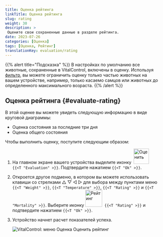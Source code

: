 ```yaml
---
title: Оценка рейтинга
linkTitle: Оценка рейтинга
slug: rating
weight: 30
description: >
 Оцените свои сохраненные данные в разделе рейтинга.
date: 2023-07-26
categories: [Оценка]
tags: [Оценка, Рейтинг]
translationKey: evaluation/rating
---
```

{{% alert title="Подсказка" %}}
В настройках по умолчанию все животные, сохраненные в VitalControl, включены в оценку. Используя [фильтр](../../filter/), вы можете ограничить оценку только частью животных на вашем устройстве, например, только касаемо самцов или животных до определенного максимального возраста.
{{% /alert %}}

## Оценка рейтинга {#evaluate-rating}

В этой оценке вы можете увидеть следующую информацию в виде круговой диаграммы:
- Оценка состояния за последние три дня
- Оценка общего состояния

Чтобы выполнить оценку, поступите следующим образом:

1. На главном экране вашего устройства выделите иконку &nbsp;<img src="/icons/main/evaluation.svg" width="50" align="bottom" alt="Оценить" />&nbsp; `{{<T "Evaluation" >}}`. Подтвердите нажатием `{{<T "Ok" >}}`.

2. Откроется другое подменю, в котором вы можете использовать клавиши со стрелками △ ▽ ◁ ▷ для выбора между пунктами меню `{{<T "Weight" >}}`, `{{<T "Temperature" >}}`, `{{<T "Rating" >}}` и `{{<T "Mortality" >}}`. Выберите иконку <img src="/icons/evaluation/rating.svg" width="55" align="bottom" alt="Рейтинг" />&nbsp; `{{<T "Rating" >}}` и подтвердите нажатием `{{<T "Ok" >}}`.

3. Устройство начнет расчет показателей успеха.

   ![VitalControl: меню Оценка Оценить рейтинг](../images/rating.png "Оценить рейтинг")
